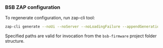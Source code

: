 ### BSB ZAP configuration

To regenerate configuration, run zap-cli tool:

```bash
zap-cli generate --noUi --noServer --noLoadingFailure --appendGenerationSubdirectory --packageMatch fuzzy --zcl ../simplicity_sdk/app/zcl/zcl-zap.json --zcl ../matter_ext/src/app/zap-templates/zcl/zcl.json --generationTemplate ../simplicity_sdk/protocol/zigbee/app/framework/gen-template/gen-templates.json --generationTemplate ../matter_ext/src/app/zap-templates/app-templates.json --upgradeZapFile --in ./ -o ./
```

Specified paths are valid for invocation from the `bsb-firmware` project folder structure.
